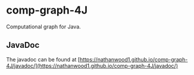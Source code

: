 # comp-graph-4J
Computational graph for Java.

## JavaDoc
The javadoc can be found at [https://nathanwood1.github.io/comp-graph-4J/javadoc/](https://nathanwood1.github.io/comp-graph-4J/javadoc/)
